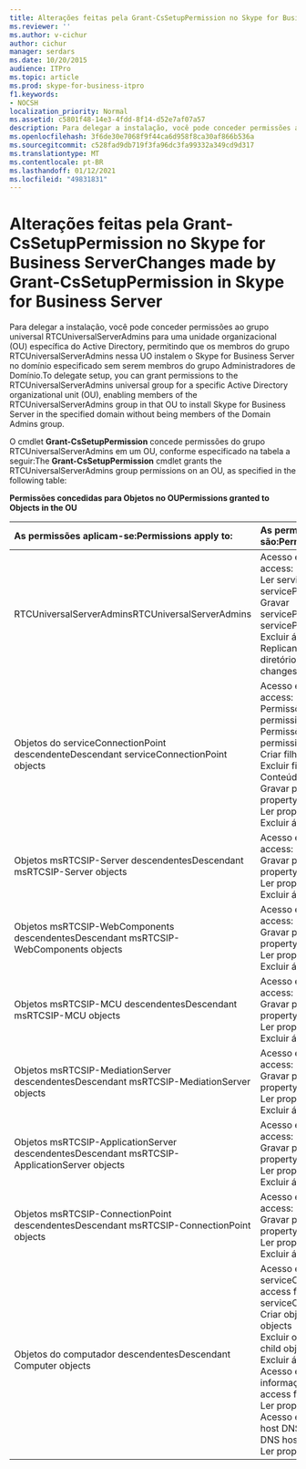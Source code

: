 ```yaml
---
title: Alterações feitas pela Grant-CsSetupPermission no Skype for Business Server
ms.reviewer: ''
ms.author: v-cichur
author: cichur
manager: serdars
ms.date: 10/20/2015
audience: ITPro
ms.topic: article
ms.prod: skype-for-business-itpro
f1.keywords:
- NOCSH
localization_priority: Normal
ms.assetid: c5801f48-14e3-4fdd-8f14-d52e7af07a57
description: Para delegar a instalação, você pode conceder permissões ao grupo universal RTCUniversalServerAdmins para uma unidade organizacional (OU) específica do Active Directory, permitindo que os membros do grupo RTCUniversalServerAdmins nessa UO instalem o Skype for Business Server no domínio especificado sem serem membros do grupo Administradores de Domínio.
ms.openlocfilehash: 3f6de30e7068f9f44ca6d958f8ca30af866b536a
ms.sourcegitcommit: c528fad9db719f3fa96dc3fa99332a349cd9d317
ms.translationtype: MT
ms.contentlocale: pt-BR
ms.lasthandoff: 01/12/2021
ms.locfileid: "49831831"
---
```

# <a name="changes-made-by-grant-cssetuppermission-in-skype-for-business-server"></a><span data-ttu-id="e8a11-103">Alterações feitas pela Grant-CsSetupPermission no Skype for Business Server</span><span class="sxs-lookup"><span data-stu-id="e8a11-103">Changes made by Grant-CsSetupPermission in Skype for Business Server</span></span>
 
<span data-ttu-id="e8a11-104">Para delegar a instalação, você pode conceder permissões ao grupo universal RTCUniversalServerAdmins para uma unidade organizacional (OU) específica do Active Directory, permitindo que os membros do grupo RTCUniversalServerAdmins nessa UO instalem o Skype for Business Server no domínio especificado sem serem membros do grupo Administradores de Domínio.</span><span class="sxs-lookup"><span data-stu-id="e8a11-104">To delegate setup, you can grant permissions to the RTCUniversalServerAdmins universal group for a specific Active Directory organizational unit (OU), enabling members of the RTCUniversalServerAdmins group in that OU to install Skype for Business Server in the specified domain without being members of the Domain Admins group.</span></span> 
  
<span data-ttu-id="e8a11-105">O cmdlet **Grant-CsSetupPermission** concede permissões do grupo RTCUniversalServerAdmins em um OU, conforme especificado na tabela a seguir:</span><span class="sxs-lookup"><span data-stu-id="e8a11-105">The **Grant-CsSetupPermission** cmdlet grants the RTCUniversalServerAdmins group permissions on an OU, as specified in the following table:</span></span>
  
<span data-ttu-id="e8a11-106">**Permissões concedidas para Objetos no OU**</span><span class="sxs-lookup"><span data-stu-id="e8a11-106">**Permissions granted to Objects in the OU**</span></span>

|<span data-ttu-id="e8a11-107">**As permissões aplicam-se:**</span><span class="sxs-lookup"><span data-stu-id="e8a11-107">**Permissions apply to:**</span></span>|<span data-ttu-id="e8a11-108">**As permissões concedidas são:**</span><span class="sxs-lookup"><span data-stu-id="e8a11-108">**Permissions granted are:**</span></span>|
|:-----|:-----|
|<span data-ttu-id="e8a11-109">RTCUniversalServerAdmins</span><span class="sxs-lookup"><span data-stu-id="e8a11-109">RTCUniversalServerAdmins</span></span>  <br/> | <span data-ttu-id="e8a11-110">Acesso especial:</span><span class="sxs-lookup"><span data-stu-id="e8a11-110">Special access:</span></span> <br/>  <span data-ttu-id="e8a11-111">Ler servicePrincipalName</span><span class="sxs-lookup"><span data-stu-id="e8a11-111">Read servicePrincipalName</span></span> <br/>  <span data-ttu-id="e8a11-112">Gravar servicePrincipalName</span><span class="sxs-lookup"><span data-stu-id="e8a11-112">Write servicePrincipalName</span></span> <br/>  <span data-ttu-id="e8a11-113">Excluir árvore</span><span class="sxs-lookup"><span data-stu-id="e8a11-113">Delete tree</span></span> <br/>  <span data-ttu-id="e8a11-114">Replicando mudanças de diretório</span><span class="sxs-lookup"><span data-stu-id="e8a11-114">Replicating directory changes</span></span> <br/> |
|<span data-ttu-id="e8a11-115">Objetos do serviceConnectionPoint descendente</span><span class="sxs-lookup"><span data-stu-id="e8a11-115">Descendant serviceConnectionPoint objects</span></span>  <br/> | <span data-ttu-id="e8a11-116">Acesso especial:</span><span class="sxs-lookup"><span data-stu-id="e8a11-116">Special access:</span></span> <br/>  <span data-ttu-id="e8a11-117">Permissões de leitura</span><span class="sxs-lookup"><span data-stu-id="e8a11-117">Read permissions</span></span> <br/>  <span data-ttu-id="e8a11-118">Permissões de gravação</span><span class="sxs-lookup"><span data-stu-id="e8a11-118">Write permissions</span></span> <br/>  <span data-ttu-id="e8a11-119">Criar filho</span><span class="sxs-lookup"><span data-stu-id="e8a11-119">Create child</span></span> <br/>  <span data-ttu-id="e8a11-120">Excluir filho</span><span class="sxs-lookup"><span data-stu-id="e8a11-120">Delete child</span></span> <br/>  <span data-ttu-id="e8a11-121">Conteúdo da lista</span><span class="sxs-lookup"><span data-stu-id="e8a11-121">List contents</span></span> <br/>  <span data-ttu-id="e8a11-122">Gravar propriedade</span><span class="sxs-lookup"><span data-stu-id="e8a11-122">Write property</span></span> <br/>  <span data-ttu-id="e8a11-123">Ler propriedade</span><span class="sxs-lookup"><span data-stu-id="e8a11-123">Read property</span></span> <br/>  <span data-ttu-id="e8a11-124">Excluir árvore</span><span class="sxs-lookup"><span data-stu-id="e8a11-124">Delete tree</span></span> <br/> |
|<span data-ttu-id="e8a11-125">Objetos msRTCSIP-Server descendentes</span><span class="sxs-lookup"><span data-stu-id="e8a11-125">Descendant msRTCSIP-Server objects</span></span>  <br/> | <span data-ttu-id="e8a11-126">Acesso especial:</span><span class="sxs-lookup"><span data-stu-id="e8a11-126">Special access:</span></span> <br/>  <span data-ttu-id="e8a11-127">Gravar propriedade</span><span class="sxs-lookup"><span data-stu-id="e8a11-127">Write property</span></span> <br/>  <span data-ttu-id="e8a11-128">Ler propriedade</span><span class="sxs-lookup"><span data-stu-id="e8a11-128">Read property</span></span> <br/>  <span data-ttu-id="e8a11-129">Excluir árvore</span><span class="sxs-lookup"><span data-stu-id="e8a11-129">Delete tree</span></span> <br/> |
|<span data-ttu-id="e8a11-130">Objetos msRTCSIP-WebComponents descendentes</span><span class="sxs-lookup"><span data-stu-id="e8a11-130">Descendant msRTCSIP-WebComponents objects</span></span>  <br/> | <span data-ttu-id="e8a11-131">Acesso especial:</span><span class="sxs-lookup"><span data-stu-id="e8a11-131">Special access:</span></span> <br/>  <span data-ttu-id="e8a11-132">Gravar propriedade</span><span class="sxs-lookup"><span data-stu-id="e8a11-132">Write property</span></span> <br/>  <span data-ttu-id="e8a11-133">Ler propriedade</span><span class="sxs-lookup"><span data-stu-id="e8a11-133">Read property</span></span> <br/>  <span data-ttu-id="e8a11-134">Excluir árvore</span><span class="sxs-lookup"><span data-stu-id="e8a11-134">Delete tree</span></span> <br/> |
|<span data-ttu-id="e8a11-135">Objetos msRTCSIP-MCU descendentes</span><span class="sxs-lookup"><span data-stu-id="e8a11-135">Descendant msRTCSIP-MCU objects</span></span>  <br/> | <span data-ttu-id="e8a11-136">Acesso especial:</span><span class="sxs-lookup"><span data-stu-id="e8a11-136">Special access:</span></span> <br/>  <span data-ttu-id="e8a11-137">Gravar propriedade</span><span class="sxs-lookup"><span data-stu-id="e8a11-137">Write property</span></span> <br/>  <span data-ttu-id="e8a11-138">Ler propriedade</span><span class="sxs-lookup"><span data-stu-id="e8a11-138">Read property</span></span> <br/>  <span data-ttu-id="e8a11-139">Excluir árvore</span><span class="sxs-lookup"><span data-stu-id="e8a11-139">Delete tree</span></span> <br/> |
|<span data-ttu-id="e8a11-140">Objetos msRTCSIP-MediationServer descendentes</span><span class="sxs-lookup"><span data-stu-id="e8a11-140">Descendant msRTCSIP-MediationServer objects</span></span>  <br/> | <span data-ttu-id="e8a11-141">Acesso especial:</span><span class="sxs-lookup"><span data-stu-id="e8a11-141">Special access:</span></span> <br/>  <span data-ttu-id="e8a11-142">Gravar propriedade</span><span class="sxs-lookup"><span data-stu-id="e8a11-142">Write property</span></span> <br/>  <span data-ttu-id="e8a11-143">Ler propriedade</span><span class="sxs-lookup"><span data-stu-id="e8a11-143">Read property</span></span> <br/>  <span data-ttu-id="e8a11-144">Excluir árvore</span><span class="sxs-lookup"><span data-stu-id="e8a11-144">Delete tree</span></span> <br/> |
|<span data-ttu-id="e8a11-145">Objetos msRTCSIP-ApplicationServer descendentes</span><span class="sxs-lookup"><span data-stu-id="e8a11-145">Descendant msRTCSIP-ApplicationServer objects</span></span>  <br/> | <span data-ttu-id="e8a11-146">Acesso especial:</span><span class="sxs-lookup"><span data-stu-id="e8a11-146">Special access:</span></span> <br/>  <span data-ttu-id="e8a11-147">Gravar propriedade</span><span class="sxs-lookup"><span data-stu-id="e8a11-147">Write property</span></span> <br/>  <span data-ttu-id="e8a11-148">Ler propriedade</span><span class="sxs-lookup"><span data-stu-id="e8a11-148">Read property</span></span> <br/>  <span data-ttu-id="e8a11-149">Excluir árvore</span><span class="sxs-lookup"><span data-stu-id="e8a11-149">Delete tree</span></span> <br/> |
|<span data-ttu-id="e8a11-150">Objetos msRTCSIP-ConnectionPoint descendentes</span><span class="sxs-lookup"><span data-stu-id="e8a11-150">Descendant msRTCSIP-ConnectionPoint objects</span></span>  <br/> | <span data-ttu-id="e8a11-151">Acesso especial:</span><span class="sxs-lookup"><span data-stu-id="e8a11-151">Special access:</span></span> <br/>  <span data-ttu-id="e8a11-152">Gravar propriedade</span><span class="sxs-lookup"><span data-stu-id="e8a11-152">Write property</span></span> <br/>  <span data-ttu-id="e8a11-153">Ler propriedade</span><span class="sxs-lookup"><span data-stu-id="e8a11-153">Read property</span></span> <br/>  <span data-ttu-id="e8a11-154">Excluir árvore</span><span class="sxs-lookup"><span data-stu-id="e8a11-154">Delete tree</span></span> <br/> |
|<span data-ttu-id="e8a11-155">Objetos do computador descendentes</span><span class="sxs-lookup"><span data-stu-id="e8a11-155">Descendant Computer objects</span></span>  <br/> | <span data-ttu-id="e8a11-156">Acesso especial para serviceConnectionPoint:</span><span class="sxs-lookup"><span data-stu-id="e8a11-156">Special access for serviceConnectionPoint:</span></span> <br/>  <span data-ttu-id="e8a11-157">Criar objetos filhos</span><span class="sxs-lookup"><span data-stu-id="e8a11-157">Create child objects</span></span> <br/>  <span data-ttu-id="e8a11-158">Excluir objetos filhos</span><span class="sxs-lookup"><span data-stu-id="e8a11-158">Delete child objects</span></span> <br/>  <span data-ttu-id="e8a11-159">Excluir árvore</span><span class="sxs-lookup"><span data-stu-id="e8a11-159">Delete tree</span></span> <br/>  <span data-ttu-id="e8a11-160">Acesso especial para informação pública:</span><span class="sxs-lookup"><span data-stu-id="e8a11-160">Special access for public information:</span></span> <br/>  <span data-ttu-id="e8a11-161">Ler propriedade</span><span class="sxs-lookup"><span data-stu-id="e8a11-161">Read property</span></span> <br/>  <span data-ttu-id="e8a11-162">Acesso especial para nome de host DNS:</span><span class="sxs-lookup"><span data-stu-id="e8a11-162">Special access for DNS host name:</span></span> <br/>  <span data-ttu-id="e8a11-163">Ler propriedade</span><span class="sxs-lookup"><span data-stu-id="e8a11-163">Read property</span></span> <br/> |
   


